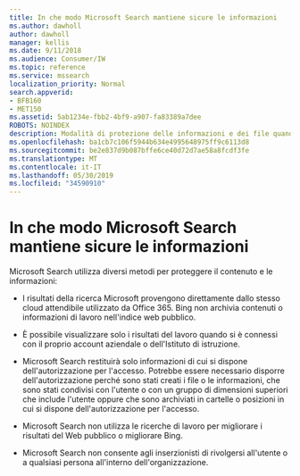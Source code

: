 ```yaml
---
title: In che modo Microsoft Search mantiene sicure le informazioni
ms.author: dawholl
author: dawholl
manager: kellis
ms.date: 9/11/2018
ms.audience: Consumer/IW
ms.topic: reference
ms.service: mssearch
localization_priority: Normal
search.appverid:
- BFB160
- MET150
ms.assetid: 5ab1234e-fbb2-4bf9-a907-fa83389a7dee
ROBOTS: NOINDEX
description: Modalità di protezione delle informazioni e dei file quando si utilizza Microsoft Search
ms.openlocfilehash: ba1cb7c106f5944b634e4995648975ff9c6113d8
ms.sourcegitcommit: be2e837d9b087bffe6ce40d72d7ae58a8fcdf3fe
ms.translationtype: MT
ms.contentlocale: it-IT
ms.lasthandoff: 05/30/2019
ms.locfileid: "34590910"
---
```

# <a name="how-microsoft-search-keeps-your-info-secure"></a>In che modo Microsoft Search mantiene sicure le informazioni

Microsoft Search utilizza diversi metodi per proteggere il contenuto e le informazioni:
  
- I risultati della ricerca Microsoft provengono direttamente dallo stesso cloud attendibile utilizzato da Office 365. Bing non archivia contenuti o informazioni di lavoro nell'indice web pubblico.
    
- È possibile visualizzare solo i risultati del lavoro quando si è connessi con il proprio account aziendale o dell'Istituto di istruzione.
    
- Microsoft Search restituirà solo informazioni di cui si dispone dell'autorizzazione per l'accesso. Potrebbe essere necessario disporre dell'autorizzazione perché sono stati creati i file o le informazioni, che sono stati condivisi con l'utente o con un gruppo di dimensioni superiori che include l'utente oppure che sono archiviati in cartelle o posizioni in cui si dispone dell'autorizzazione per l'accesso.
    
- Microsoft Search non utilizza le ricerche di lavoro per migliorare i risultati del Web pubblico o migliorare Bing.
    
- Microsoft Search non consente agli inserzionisti di rivolgersi all'utente o a qualsiasi persona all'interno dell'organizzazione.

  

